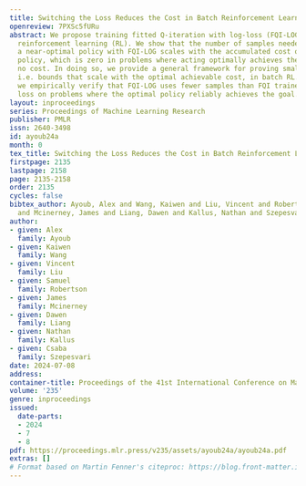 ```yaml
---
title: Switching the Loss Reduces the Cost in Batch Reinforcement Learning
openreview: 7PXSc5fURu
abstract: We propose training fitted Q-iteration with log-loss (FQI-LOG) for batch
  reinforcement learning (RL). We show that the number of samples needed to learn
  a near-optimal policy with FQI-LOG scales with the accumulated cost of the optimal
  policy, which is zero in problems where acting optimally achieves the goal and incurs
  no cost. In doing so, we provide a general framework for proving small-cost bounds,
  i.e. bounds that scale with the optimal achievable cost, in batch RL. Moreover,
  we empirically verify that FQI-LOG uses fewer samples than FQI trained with squared
  loss on problems where the optimal policy reliably achieves the goal.
layout: inproceedings
series: Proceedings of Machine Learning Research
publisher: PMLR
issn: 2640-3498
id: ayoub24a
month: 0
tex_title: Switching the Loss Reduces the Cost in Batch Reinforcement Learning
firstpage: 2135
lastpage: 2158
page: 2135-2158
order: 2135
cycles: false
bibtex_author: Ayoub, Alex and Wang, Kaiwen and Liu, Vincent and Robertson, Samuel
  and Mcinerney, James and Liang, Dawen and Kallus, Nathan and Szepesvari, Csaba
author:
- given: Alex
  family: Ayoub
- given: Kaiwen
  family: Wang
- given: Vincent
  family: Liu
- given: Samuel
  family: Robertson
- given: James
  family: Mcinerney
- given: Dawen
  family: Liang
- given: Nathan
  family: Kallus
- given: Csaba
  family: Szepesvari
date: 2024-07-08
address:
container-title: Proceedings of the 41st International Conference on Machine Learning
volume: '235'
genre: inproceedings
issued:
  date-parts:
  - 2024
  - 7
  - 8
pdf: https://proceedings.mlr.press/v235/assets/ayoub24a/ayoub24a.pdf
extras: []
# Format based on Martin Fenner's citeproc: https://blog.front-matter.io/posts/citeproc-yaml-for-bibliographies/
---
```

